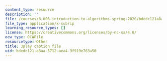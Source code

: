 ```yaml
---
content_type: resource
description: ''
file: /courses/6-006-introduction-to-algorithms-spring-2020/bdedc121a8aa5712aea43f919e763a50_g0bXSXuLVb0.vtt
file_type: application/x-subrip
learning_resource_types: []
license: https://creativecommons.org/licenses/by-nc-sa/4.0/
ocw_type: OCWFile
resourcetype: Other
title: 3play caption file
uid: bdedc121-a8aa-5712-aea4-3f919e763a50
---
```

